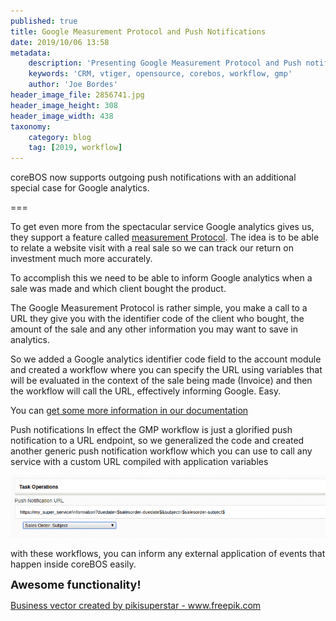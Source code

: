 ```yaml
---
published: true
title: Google Measurement Protocol and Push Notifications
date: 2019/10/06 13:58
metadata:
    description: 'Presenting Google Measurement Protocol and Push notifications workflow tasks.'
    keywords: 'CRM, vtiger, opensource, corebos, workflow, gmp'
    author: 'Joe Bordes'
header_image_file: 2856741.jpg
header_image_height: 308
header_image_width: 438
taxonomy:
    category: blog
    tag: [2019, workflow]
---
```


coreBOS now supports outgoing push notifications with an additional special case for Google analytics.

===

To get even more from the spectacular service Google analytics gives us, they support a feature called [measurement Protocol](https://developers.google.com/analytics/devguides/collection/protocol/v1). The idea is to be able to relate a website visit with a real sale so we can track our return on investment much more accurately.

To accomplish this we need to be able to inform Google analytics when a sale was made and which client bought the product.

The Google Measurement Protocol is rather simple, you make a call to a URL they give you with the identifier code of the client who bought, the amount of the sale and any other information you may want to save in analytics.

So we added a Google analytics identifier code field to the account module and created a workflow where you can specify the URL using variables that will be evaluated in the context of the sale being made (Invoice) and then the workflow will call the URL, effectively informing Google. Easy.

You can [get some more information in our documentation](http://corebos.com/documentation/doku.php?id=en:extensions:extensions:googlemeasurementprotocol&noprocess=1)

Push notifications
In effect the GMP workflow is just a glorified push notification to a URL endpoint, so we generalized the code and created another generic push notification workflow which you can use to call any service with a custom URL compiled with application variables

![push notification workflow task](PushNotificationTask.png)

with these workflows, you can inform any external application of events that happen inside coreBOS easily.


**<span style="font-size:large">Awesome functionality!</span>**

<a href="https://www.freepik.com/free-photos-vectors/business">Business vector created by pikisuperstar - www.freepik.com</a>
